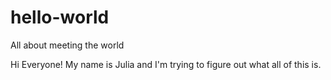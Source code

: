 # hello-world
All about meeting the world


Hi Everyone!
My name is Julia and I'm trying to figure out what all of this is.
